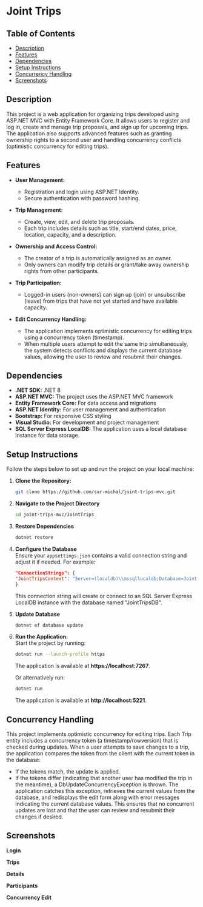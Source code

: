 # Joint Trips

## Table of Contents

- [Description](#description)
- [Features](#features)
- [Dependencies](#dependencies)
- [Setup Instructions](#setup-instructions)
- [Concurrency Handling](#concurrency-handling)
- [Screenshots](#screenshots)

## Description

This project is a web application for organizing trips developed using ASP.NET MVC with Entity Framework Core. It allows users to register and log in, create and manage trip proposals, and sign up for upcoming trips. The application also supports advanced features such as granting ownership rights to a second user and handling concurrency conflicts (optimistic concurrency for editing trips).

## Features

- **User Management:**  
    - Registration and login using ASP.NET Identity.  
    - Secure authentication with password hashing.

- **Trip Management:**  
    - Create, view, edit, and delete trip proposals.  
    - Each trip includes details such as title, start/end dates, price, location, capacity, and a description.

- **Ownership and Access Control:**  
    - The creator of a trip is automatically assigned as an owner.  
    - Only owners can modify trip details or grant/take away ownership rights from other participants.

- **Trip Participation:**  
    - Logged-in users (non-owners) can sign up (join) or unsubscribe (leave) from trips that have not yet started and have available capacity.

- **Edit Concurrency Handling:**  
    - The application implements optimistic concurrency for editing trips using a concurrency token (timestamp).  
    - When multiple users attempt to edit the same trip simultaneously, the system detects conflicts and displays the current database values, allowing the user to review and resubmit their changes.

## Dependencies

- **.NET SDK:** .NET 8
- **ASP.NET MVC:** The project uses the ASP.NET MVC framework  
- **Entity Framework Core:** For data access and migrations  
- **ASP.NET Identity:** For user management and authentication  
- **Bootstrap:** For responsive CSS styling  
- **Visual Studio:** For development and project management  
- **SQL Server Express LocalDB:** The application uses a local database instance for data storage.

## Setup Instructions

Follow the steps below to set up and run the project on your local machine:

1. **Clone the Repository:**  
     ```sh
     git clone https://github.com/sar-michal/joint-trips-mvc.git
     ```
2. **Navigate to the Project Directory**  
     ```sh
     cd joint-trips-mvc/JointTrips
     ```
3. **Restore Dependencies**  
     ```sh
     dotnet restore
     ```
4. **Configure the Database**  
Ensure your `appsettings.json` contains a valid connection string and adjust it if needed. For example:
    ```json
    "ConnectionStrings": {
    "JointTripsContext": "Server=(localdb)\\mssqllocaldb;Database=JointTripsDB;Trusted_Connection=True;MultipleActiveResultSets=true"
    }
    ```
    This connection string will create or connect to an SQL Server Express LocalDB instance with the database named "JointTripsDB".
5. **Update Database**
    ```sh
    dotnet ef database update
    ```
6. **Run the Application:**  
    Start the project by running:
    ```sh
    dotnet run --launch-profile https
    ```
    The application is available at **https://localhost:7267**.  
    
    Or alternatively run:
    ```sh
    dotnet run
    ```
    The application is available at **http://localhost:5221**.

## Concurrency Handling

This project implements optimistic concurrency for editing trips. Each Trip entity includes a concurrency token (a timestamp/rowversion) that is checked during updates. When a user attempts to save changes to a trip, the application compares the token from the client with the current token in the database:

- If the tokens match, the update is applied.
- If the tokens differ (indicating that another user has modified the trip in the meantime), a DbUpdateConcurrencyException is thrown. The application catches this exception, retrieves the current values from the database, and redisplays the edit form along with error messages indicating the current database values. This ensures that no concurrent updates are lost and that the user can review and resubmit their changes if desired.

## Screenshots

**Login**

**Trips**

**Details**

**Participants**

**Concurrency Edit**